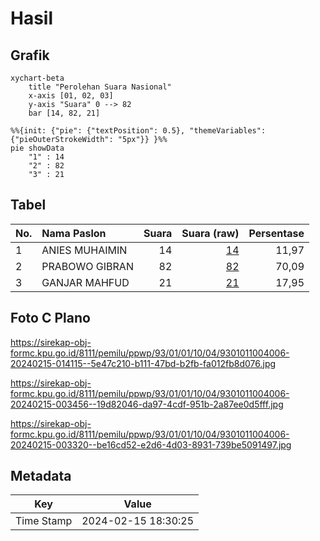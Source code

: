 # Hasil

## Grafik

```mermaid
xychart-beta
    title "Perolehan Suara Nasional"
    x-axis [01, 02, 03]
    y-axis "Suara" 0 --> 82
    bar [14, 82, 21]
```

```mermaid
%%{init: {"pie": {"textPosition": 0.5}, "themeVariables": {"pieOuterStrokeWidth": "5px"}} }%%
pie showData
    "1" : 14
    "2" : 82
    "3" : 21
```

## Tabel

| No. | Nama Paslon    | Suara | Suara (raw) | Persentase |
|:--- |:-------------- | -----:| -----------:| ----------:|
| 1   | ANIES MUHAIMIN | 14    | [14][p-1]   | 11,97      |
| 2   | PRABOWO GIBRAN | 82    | [82][p-2]   | 70,09      |
| 3   | GANJAR MAHFUD  | 21    | [21][p-3]   | 17,95      |


[p-1]: https://github.com/gigit-pemilu/pemilu-2024/blob/main/pilpres/hitung-suara/sub/93-papua-selatan/sub/01-merauke/sub/01-merauke/sub/1004-mandala/sub/006-tps/sub/paslon-1.txt
[p-2]: https://github.com/gigit-pemilu/pemilu-2024/blob/main/pilpres/hitung-suara/sub/93-papua-selatan/sub/01-merauke/sub/01-merauke/sub/1004-mandala/sub/006-tps/sub/paslon-2.txt
[p-3]: https://github.com/gigit-pemilu/pemilu-2024/blob/main/pilpres/hitung-suara/sub/93-papua-selatan/sub/01-merauke/sub/01-merauke/sub/1004-mandala/sub/006-tps/sub/paslon-3.txt

## Foto C Plano

https://sirekap-obj-formc.kpu.go.id/8111/pemilu/ppwp/93/01/01/10/04/9301011004006-20240215-014115--5e47c210-b111-47bd-b2fb-fa012fb8d076.jpg

https://sirekap-obj-formc.kpu.go.id/8111/pemilu/ppwp/93/01/01/10/04/9301011004006-20240215-003456--19d82046-da97-4cdf-951b-2a87ee0d5fff.jpg

https://sirekap-obj-formc.kpu.go.id/8111/pemilu/ppwp/93/01/01/10/04/9301011004006-20240215-003320--be16cd52-e2d6-4d03-8931-739be5091497.jpg


## Metadata

| Key        | Value               |
| ---------- | ------------------- |
| Time Stamp | 2024-02-15 18:30:25 |



